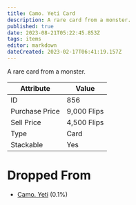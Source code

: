 ```yaml
---
title: Camo. Yeti Card
description: A rare card from a monster.
published: true
date: 2023-08-21T05:22:45.853Z
tags: items
editor: markdown
dateCreated: 2023-02-17T06:41:19.157Z
---
```


A rare card from a monster.

|Attribute|Value|
|-|-|
|ID|856|
|Purchase Price|9,000 Flips|
|Sell Price|4,500 Flips|
|Type|Card|
|Stackable|Yes|


# Dropped From
 * [Camo. Yeti](/monsters/camo-yeti) (0.1%)
